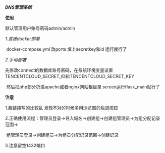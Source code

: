 ***DNS管理系统***

**使用**

默认管理用户账号密码admin/admin

*1.直接docker部署*

​	docker-compose.yml 改ports 填上secretkey和id 运行就行了

*2.手动部署*

​	先修改connect的数据库账号密码，在系统环境变量设置TENCENTCLOUD_SECRET_ID和TENCENTCLOUD_SECRET_KEY

​	然后把php部分扔进apache或者nginx网站根目录 screen运行flask_main就行了

**注意**

1.超链接写的比较乱 发现不对的时候多用浏览器的后退按钮

2.正确使用流程：管理员登录->导入域名->创建组->创建组管理员->为组分配记录范围->

​							组管理员登录->创建组员->为组员分配记录范围->创建记录

3.注意留空1432端口